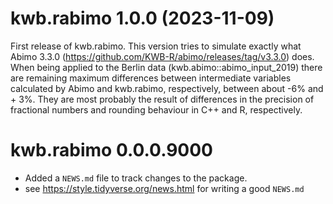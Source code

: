 # kwb.rabimo 1.0.0 (2023-11-09)

First release of kwb.rabimo. This version tries to simulate exactly what
Abimo 3.3.0 (https://github.com/KWB-R/abimo/releases/tag/v3.3.0) does.
When being applied to the Berlin data (kwb.abimo::abimo_input_2019) there
are remaining maximum differences between intermediate variables calculated
by Abimo and kwb.rabimo, respectively, between about -6% and + 3%. They are
most probably the result of differences in the precision of fractional numbers
and rounding behaviour in C++ and R, respectively.

# kwb.rabimo 0.0.0.9000

* Added a `NEWS.md` file to track changes to the package.
* see https://style.tidyverse.org/news.html for writing a good `NEWS.md`
